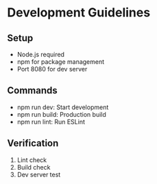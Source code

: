 # Development Guidelines

## Setup
- Node.js required
- npm for package management
- Port 8080 for dev server

## Commands
- npm run dev: Start development
- npm run build: Production build
- npm run lint: Run ESLint

## Verification
1. Lint check
2. Build check
3. Dev server test